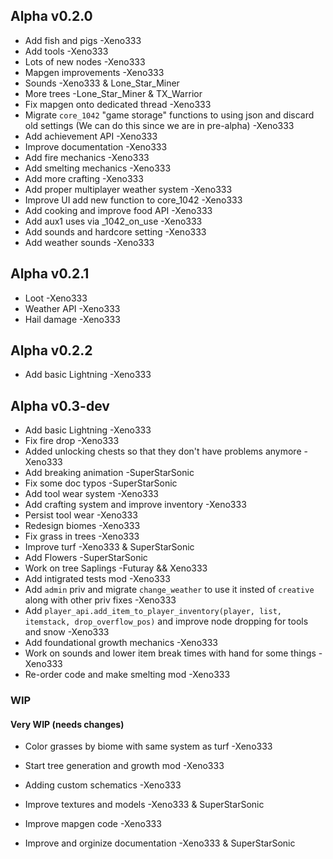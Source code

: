 ## Alpha v0.2.0

- Add fish and pigs -Xeno333
- Add tools  -Xeno333
- Lots of new nodes -Xeno333
- Mapgen improvements -Xeno333
- Sounds -Xeno333 & Lone_Star_Miner
- More trees -Lone_Star_Miner & TX_Warrior
- Fix mapgen onto dedicated thread -Xeno333
- Migrate `core_1042` "game storage" functions to using json and discard old settings (We can do this since we are in pre-alpha) -Xeno333
- Add achievement API -Xeno333
- Improve documentation -Xeno333
- Add fire mechanics -Xeno333
- Add smelting mechanics -Xeno333
- Add more crafting -Xeno333
- Add proper multiplayer weather system -Xeno333
- Improve UI add new function to core_1042 -Xeno333
- Add cooking and improve food API -Xeno333
- Add aux1 uses via _1042_on_use -Xeno333
- Add sounds and hardcore setting -Xeno333
- Add weather sounds -Xeno333


## Alpha v0.2.1

- Loot -Xeno333
- Weather API -Xeno333
- Hail damage -Xeno333


## Alpha v0.2.2

- Add basic Lightning -Xeno333


## Alpha v0.3-dev

- Add basic Lightning -Xeno333
- Fix fire drop -Xeno333
- Added unlocking chests so that they don't have problems anymore -Xeno333
- Add breaking animation -SuperStarSonic
- Fix some doc typos -SuperStarSonic
- Add tool wear system -Xeno333
- Add crafting system and improve inventory -Xeno333
- Persist tool wear -Xeno333
- Redesign biomes -Xeno333
- Fix grass in trees -Xeno333
- Improve turf -Xeno333 & SuperStarSonic
- Add Flowers -SuperStarSonic
- Work on tree Saplings -Futuray && Xeno333
- Add intigrated tests mod -Xeno333
- Add `admin` priv and migrate `change_weather` to use it insted of `creative` along with other priv fixes -Xeno333
- Add `player_api.add_item_to_player_inventory(player, list, itemstack, drop_overflow_pos)` and improve node dropping for tools and snow -Xeno333
- Add foundational growth mechanics -Xeno333
- Work on sounds and lower item break times with hand for some things -Xeno333
- Re-order code and make smelting mod -Xeno333

### WIP

#### Very WIP (needs changes)
- Color grasses by biome with same system as turf -Xeno333
- Start tree generation and growth mod -Xeno333

- Adding custom schematics -Xeno333
- Improve textures and models -Xeno333 & SuperStarSonic
- Improve mapgen code -Xeno333
- Improve and orginize documentation -Xeno333 & SuperStarSonic
